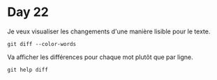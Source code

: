 # Day 22

Je veux visualiser les changements d'une manière lisible pour le texte.

    git diff --color-words

Va afficher les différences pour chaque mot plutôt que par ligne.

    git help diff
